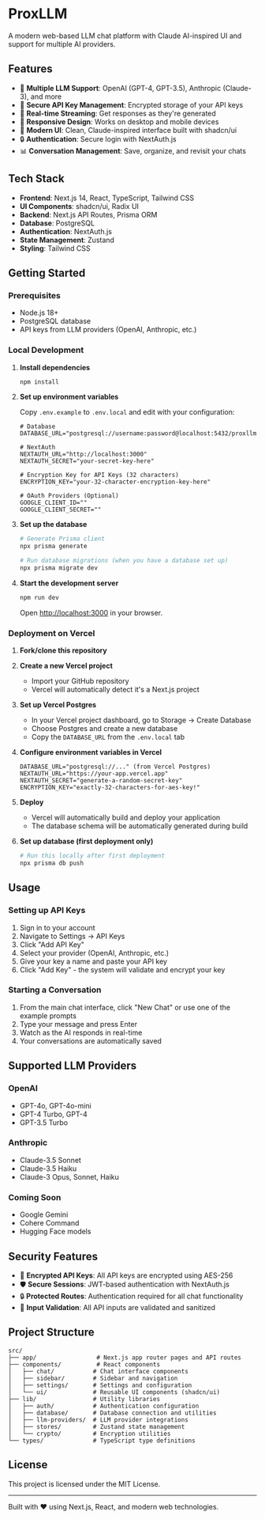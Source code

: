 # ProxLLM

A modern web-based LLM chat platform with Claude AI-inspired UI and support for multiple AI providers.

## Features

- 🤖 **Multiple LLM Support**: OpenAI (GPT-4, GPT-3.5), Anthropic (Claude-3), and more
- 🔐 **Secure API Key Management**: Encrypted storage of your API keys
- 💬 **Real-time Streaming**: Get responses as they're generated
- 📱 **Responsive Design**: Works on desktop and mobile devices
- 🎨 **Modern UI**: Clean, Claude-inspired interface built with shadcn/ui
- 🔒 **Authentication**: Secure login with NextAuth.js
- 📊 **Conversation Management**: Save, organize, and revisit your chats

## Tech Stack

- **Frontend**: Next.js 14, React, TypeScript, Tailwind CSS
- **UI Components**: shadcn/ui, Radix UI
- **Backend**: Next.js API Routes, Prisma ORM
- **Database**: PostgreSQL
- **Authentication**: NextAuth.js
- **State Management**: Zustand
- **Styling**: Tailwind CSS

## Getting Started

### Prerequisites

- Node.js 18+ 
- PostgreSQL database
- API keys from LLM providers (OpenAI, Anthropic, etc.)

### Local Development

1. **Install dependencies**
   ```bash
   npm install
   ```

2. **Set up environment variables**
   
   Copy `.env.example` to `.env.local` and edit with your configuration:
   ```env
   # Database
   DATABASE_URL="postgresql://username:password@localhost:5432/proxllm"

   # NextAuth
   NEXTAUTH_URL="http://localhost:3000"
   NEXTAUTH_SECRET="your-secret-key-here"

   # Encryption Key for API Keys (32 characters)
   ENCRYPTION_KEY="your-32-character-encryption-key-here"

   # OAuth Providers (Optional)
   GOOGLE_CLIENT_ID=""
   GOOGLE_CLIENT_SECRET=""
   ```

3. **Set up the database**
   ```bash
   # Generate Prisma client
   npx prisma generate

   # Run database migrations (when you have a database set up)
   npx prisma migrate dev
   ```

4. **Start the development server**
   ```bash
   npm run dev
   ```

   Open [http://localhost:3000](http://localhost:3000) in your browser.

### Deployment on Vercel

1. **Fork/clone this repository**

2. **Create a new Vercel project**
   - Import your GitHub repository
   - Vercel will automatically detect it's a Next.js project

3. **Set up Vercel Postgres**
   - In your Vercel project dashboard, go to Storage → Create Database
   - Choose Postgres and create a new database
   - Copy the `DATABASE_URL` from the `.env.local` tab

4. **Configure environment variables in Vercel**
   ```env
   DATABASE_URL="postgresql://..." (from Vercel Postgres)
   NEXTAUTH_URL="https://your-app.vercel.app"
   NEXTAUTH_SECRET="generate-a-random-secret-key"
   ENCRYPTION_KEY="exactly-32-characters-for-aes-key!"
   ```

5. **Deploy**
   - Vercel will automatically build and deploy your application
   - The database schema will be automatically generated during build

6. **Set up database (first deployment only)**
   ```bash
   # Run this locally after first deployment
   npx prisma db push
   ```

## Usage

### Setting up API Keys

1. Sign in to your account
2. Navigate to Settings → API Keys  
3. Click "Add API Key"
4. Select your provider (OpenAI, Anthropic, etc.)
5. Give your key a name and paste your API key
6. Click "Add Key" - the system will validate and encrypt your key

### Starting a Conversation

1. From the main chat interface, click "New Chat" or use one of the example prompts
2. Type your message and press Enter
3. Watch as the AI responds in real-time
4. Your conversations are automatically saved

## Supported LLM Providers

### OpenAI
- GPT-4o, GPT-4o-mini
- GPT-4 Turbo, GPT-4
- GPT-3.5 Turbo

### Anthropic
- Claude-3.5 Sonnet
- Claude-3.5 Haiku  
- Claude-3 Opus, Sonnet, Haiku

### Coming Soon
- Google Gemini
- Cohere Command
- Hugging Face models

## Security Features

- 🔐 **Encrypted API Keys**: All API keys are encrypted using AES-256
- 🛡️ **Secure Sessions**: JWT-based authentication with NextAuth.js
- 🔒 **Protected Routes**: Authentication required for all chat functionality
- 🚨 **Input Validation**: All API inputs are validated and sanitized

## Project Structure

```
src/
├── app/                 # Next.js app router pages and API routes
├── components/          # React components
│   ├── chat/           # Chat interface components
│   ├── sidebar/        # Sidebar and navigation
│   ├── settings/       # Settings and configuration
│   └── ui/             # Reusable UI components (shadcn/ui)
├── lib/                # Utility libraries
│   ├── auth/           # Authentication configuration
│   ├── database/       # Database connection and utilities
│   ├── llm-providers/  # LLM provider integrations
│   ├── stores/         # Zustand state management
│   └── crypto/         # Encryption utilities
└── types/              # TypeScript type definitions
```

## License

This project is licensed under the MIT License.

---

Built with ❤️ using Next.js, React, and modern web technologies.
